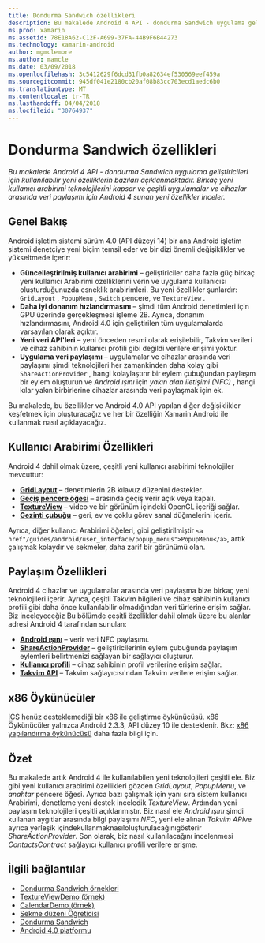 ```yaml
---
title: Dondurma Sandwich özellikleri
description: Bu makalede Android 4 API - dondurma Sandwich uygulama geliştiricileri için kullanılabilir yeni özelliklerin bazıları açıklanmaktadır. Birkaç yeni kullanıcı arabirimi teknolojilerini kapsar ve çeşitli uygulamalar ve cihazlar arasında veri paylaşımı için Android 4 sunan yeni özellikler inceler.
ms.prod: xamarin
ms.assetid: 78E18A62-C12F-A699-37FA-44B9F6B44273
ms.technology: xamarin-android
author: mgmclemore
ms.author: mamcle
ms.date: 03/09/2018
ms.openlocfilehash: 3c5412629f6dcd31fb0a82634ef530569eef459a
ms.sourcegitcommit: 945df041e2180cb20af08b83cc703ecd1aedc6b0
ms.translationtype: MT
ms.contentlocale: tr-TR
ms.lasthandoff: 04/04/2018
ms.locfileid: "30764937"
---
```

# <a name="ice-cream-sandwich-features"></a>Dondurma Sandwich özellikleri

_Bu makalede Android 4 API - dondurma Sandwich uygulama geliştiricileri için kullanılabilir yeni özelliklerin bazıları açıklanmaktadır. Birkaç yeni kullanıcı arabirimi teknolojilerini kapsar ve çeşitli uygulamalar ve cihazlar arasında veri paylaşımı için Android 4 sunan yeni özellikler inceler._

## <a name="overview"></a>Genel Bakış

Android işletim sistemi sürüm 4.0 (API düzeyi 14) bir ana Android işletim sistemi denetçiye yeni biçim temsil eder ve bir dizi önemli değişiklikler ve yükseltmede içerir:

-   **Güncelleştirilmiş kullanıcı arabirimi** – geliştiriciler daha fazla güç birkaç yeni kullanıcı Arabirimi özelliklerini verin ve uygulama kullanıcısı oluşturduğunuzda esneklik arabirimleri. Bu yeni özellikler şunlardır: `GridLayout` , `PopupMenu` , `Switch` pencere, ve `TextureView` . 
-   **Daha iyi donanım hızlandırmasını** – şimdi tüm Android denetimleri için GPU üzerinde gerçekleşmesi işleme 2B. Ayrıca, donanım hızlandırmasını, Android 4.0 için geliştirilen tüm uygulamalarda varsayılan olarak açıktır. 
-   **Yeni veri API'leri** – yeni önceden resmi olarak erişilebilir, Takvim verileri ve cihaz sahibinin kullanıcı profili gibi değildi verilere erişimi yoktur. 
-   **Uygulama veri paylaşımı** – uygulamalar ve cihazlar arasında veri paylaşımı şimdi teknolojileri her zamankinden daha kolay gibi `ShareActionProvider` , hangi kolaylaştırır bir eylem çubuğundan paylaşım bir eylem oluşturun ve *Android ışını* için *yakın alan iletişimi (NFC)* , hangi kılar yakın birbirlerine cihazlar arasında veri paylaşmak için ek. 


Bu makalede, bu özellikler ve Android 4.0 API yapılan diğer değişiklikler keşfetmek için oluşturacağız ve her bir özelliğin Xamarin.Android ile kullanmak nasıl açıklayacağız.

## <a name="user-interface-features"></a>Kullanıcı Arabirimi Özellikleri

Android 4 dahil olmak üzere, çeşitli yeni kullanıcı arabirimi teknolojiler mevcuttur:

-   **[GridLayout](~/android/user-interface/layouts/grid-layout.md)**  – denetimlerin 2B kılavuz düzenini destekler. 
-   **[Geçiş pencere öğesi](~/android/user-interface/controls/switch.md)**  – arasında geçiş verir açık veya kapalı. 
-   **[TextureView](~/android/user-interface/controls/texture-view.md)**  – video ve bir görünüm içindeki OpenGL içeriği sağlar. 
-   **[Gezinti çubuğu](~/android/user-interface/controls/navigation-bar.md)**  – geri, ev ve çoklu görev sanal düğmelerini içerir. 


Ayrıca, diğer kullanıcı Arabirimi öğeleri, gibi geliştirilmiştir `<a href"/guides/android/user_interface/popup_menus">PopupMenu</a>`, artık çalışmak kolaydır ve sekmeler, daha zarif bir görünümü olan.

## <a name="sharing-features"></a>Paylaşım Özellikleri

Android 4 cihazlar ve uygulamalar arasında veri paylaşma bize birkaç yeni teknolojileri içerir. Ayrıca, çeşitli Takvim bilgileri ve cihaz sahibinin kullanıcı profili gibi daha önce kullanılabilir olmadığından veri türlerine erişim sağlar. Biz inceleyeceğiz Bu bölümde çeşitli özellikler dahil olmak üzere bu alanlar adresi Android 4 tarafından sunulan:

-  **[Android ışını](~/android/platform/android-beam.md)**  – verir veri NFC paylaşımı.
-   **[ShareActionProvider](~/android/user-interface/controls/action-bar.md)**  – geliştiricilerinin eylem çubuğunda paylaşım eylemleri belirtmenizi sağlayan bir sağlayıcı oluşturur. 
-   **[Kullanıcı profili](~/android/user-interface/user-profile.md)**  – cihaz sahibinin profil verilerine erişim sağlar. 
-   **[Takvim API](~/android/user-interface/controls/calendar.md)**  – Takvim sağlayıcısı'ndan Takvim verilere erişim sağlar. 

## <a name="x86-emulators"></a>x86 Öykünücüler

ICS henüz desteklemediği bir x86 ile geliştirme öykünücüsü. x86 Öykünücüler yalnızca Android 2.3.3, API düzey 10 ile desteklenir. Bkz: [x86 yapılandırma öykünücüsü](~/android/get-started/installation/android-emulator/index.md) daha fazla bilgi için.

## <a name="summary"></a>Özet

Bu makalede artık Android 4 ile kullanılabilen yeni teknolojileri çeşitli ele. Biz gibi yeni kullanıcı arabirimi özellikleri gözden *GridLayout*, *PopupMenu*, ve *anahtar* pencere öğesi. Ayrıca bazı çalışmak için yanı sıra sistem kullanıcı Arabirimi, denetleme yeni destek inceledik *TextureView*. Ardından yeni paylaşım teknolojileri çeşitli açıklanmıştır. Biz nasıl ele *Android ışını* şimdi kullanan aygıtlar arasında bilgi paylaşımı *NFC*, yeni ele alınan *Takvim API*ve ayrıca yerleşik içindekullanmaknasıloluşturulacağınıgösterir *ShareActionProvider*.
Son olarak, biz nasıl kullanılacağını incelenmesi *ContactsContract* sağlayıcı kullanıcı profili verilere erişme.



## <a name="related-links"></a>İlgili bağlantılar

- [Dondurma Sandwich örnekleri](https://developer.xamarin.com/samples/monodroid/PlatformFeatures/ICS_Samples/)
- [TextureViewDemo (örnek)](https://developer.xamarin.com/samples/monodroid/TextureViewDemo/)
- [CalendarDemo (örnek)](https://developer.xamarin.com/samples/monodroid/CalendarDemo/)
- [Sekme düzeni Öğreticisi](~/android/user-interface/layouts/tab-layout/index.md)
- [Dondurma Sandwich](http://developer.android.com/about/versions/android-4.0-highlights.html)
- [Android 4.0 platformu](http://developer.android.com/about/versions/android-4.0.html)
